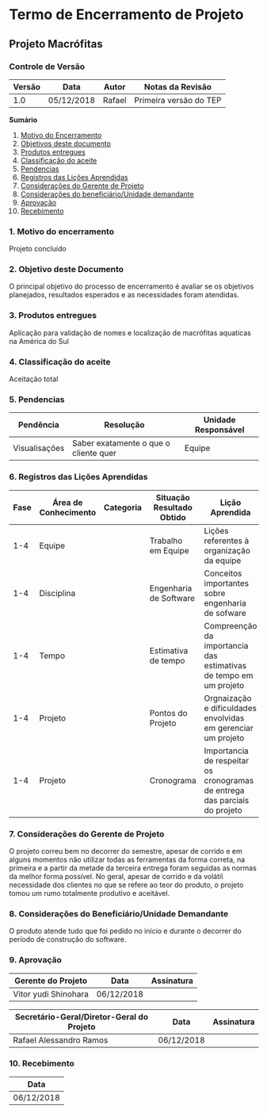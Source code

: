 # Termo de Encerramento de Projeto

## Projeto Macrófitas


### Controle de Versão
|Versão | Data | Autor | Notas da Revisão |
|--- | --- | --- | --- |
|  1.0  |  05/12/2018   | Rafael    |  Primeira versão do TEP   |


**Sumário**
1. [Motivo do Encerramento](#id1)
2. [Objetivos deste documento](#id2)
3. [Produtos entregues](#id3)
4. [Classificação do aceite](#id4)
5. [Pendencias](#id5)
6. [Registros das Lições Aprendidas](#id6)
7. [Considerações do Gerente de Projeto](#id7)
8. [Considerações do beneficiário/Unidade demandante](#id8)
9. [Aprovação](#id9)
10. [Recebimento](#id10)

### 1. Motivo do encerramento
<div id='id1' />
Projeto concluido

###  2. Objetivo deste Documento
<div id='id2' />
O principal objetivo do processo de encerramento é avaliar se os objetivos planejados, resultados esperados e as necessidades foram atendidas.

### 3. Produtos entregues
<div id='id3' />
Aplicação para validação de nomes e localização de macrófitas aquaticas na América do Sul

### 4. Classificação do aceite
<div id='id4' />
Aceitação total

### 5. Pendencias
<div id='id5' />

| Pendência    | Resolução                             | Unidade Responsável |
|--------------|---------------------------------------|---------------------|
| Visualisações | Saber exatamente o que o cliente quer | Equipe              |

### 6. Registros das Lições Aprendidas
<div id='id6' />

| Fase | Área de Conhecimento | Categoria | Situação Resultado Obtido | Lição Aprendida |
|-----|----------------------|-----------|---------------------------|-----------------|
| 1-4 | Equipe |  | Trabalho em Equipe | Lições referentes à organização da equipe |
| 1-4 | Disciplina |  | Engenharia de Software | Conceitos importantes sobre engenharia de sofware |
| 1-4 | Tempo |  | Estimativa de tempo | Compreenção da importancia das estimativas de tempo em um projeto |
| 1-4 |  Projeto |  | Pontos do Projeto | Orgnaização e dificuldades envolvidas em gerenciar um projeto |
| 1-4 | Projeto |  | Cronograma | Importancia de respeitar os cronogramas de entrega das parciais do projeto |

### 7. Considerações do Gerente de Projeto
<div id='id7' />
O projeto correu bem no decorrer do semestre, apesar de corrido e em alguns momentos não utilizar todas as ferramentas da forma correta, na primeira e a partir da metade da terceira entrega foram seguidas as normas da melhor forma possível. No geral, apesar de corrido e da volátil necessidade dos clientes no que se refere ao teor do produto, o projeto tomou um rumo totalmente produtivo e aceitável.

### 8. Considerações do Beneficiário/Unidade Demandante
<div id='id8' />
O produto atende tudo que foi pedido no início e durante o decorrer do período de construção do software.

### 9. Aprovação
<div id='id9' />

| Gerente do Projeto | Data       | Assinatura |
|--------------------|------------|------------|
| Vitor yudi Shinohara       | 06/12/2018 |            |

| Secretário-Geral/Diretor-Geral do Projeto | Data       | Assinatura |
|-------------------------------------------|------------|------------|
| Rafael Alessandro Ramos                   | 06/12/2018 |            |


### 10. Recebimento
<div id='id10' />

| Data       |
|------------|
| 06/12/2018 |

